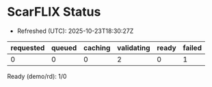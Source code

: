 ﻿# ScarFLIX Status

* Refreshed (UTC): 2025-10-23T18:30:27Z

| requested | queued | caching | validating | ready | failed |
|-----------|--------|---------|------------|-------|--------|
| 0 | 0 | 0 | 2 | 0 | 1 |

Ready (demo/rd): 1/0

